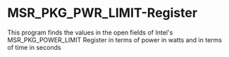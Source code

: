 # MSR_PKG_PWR_LIMIT-Register
This program finds the values in the open fields of Intel's MSR_PKG_POWER_LIMIT Register in terms of power in watts and in terms of time in seconds
